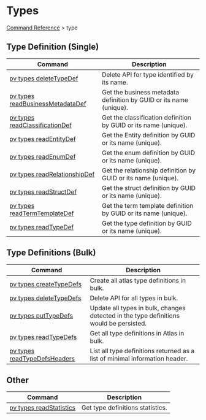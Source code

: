 # Types
[Command Reference](../../../README.md#command-reference) > type

## Type Definition (Single)
| Command | Description |
| --- | --- |
| [pv types deleteTypeDef](./deleteTypeDef.md) | Delete API for type identified by its name. |
| [pv types readBusinessMetadataDef](./readBusinessMetadataDef.md) | Get the business metadata definition by GUID or its name (unique). |
| [pv types readClassificationDef](./readClassificationDef.md) | Get the classification definition by GUID or its name (unique). |
| [pv types readEntityDef](./readEntityDef.md) | Get the Entity definition by GUID or its name (unique). |
| [pv types readEnumDef](./readEnumDef.md) | Get the enum definition by GUID or its name (unique). |
| [pv types readRelationshipDef](./readRelationshipDef.md) | Get the relationship definition by GUID or its name (unique). |
| [pv types readStructDef](./readStructDef.md) | Get the struct definition by GUID or its name (unique). |
| [pv types readTermTemplateDef](./readTermTemplateDef.md) | Get the term template definition by GUID or its name (unique). |
| [pv types readTypeDef](./readTypeDef.md) | Get the type definition by GUID or its name (unique). |

## Type Definitions (Bulk)
| Command | Description |
| --- | --- |
| [pv types createTypeDefs](./createTypeDefs.md) | Create all atlas type definitions in bulk. |
| [pv types deleteTypeDefs](./deleteTypeDefs.md) | Delete API for all types in bulk. |
| [pv types putTypeDefs](./putTypeDefs.md) | Update all types in bulk, changes detected in the type definitions would be persisted. |
| [pv types readTypeDefs](./readTypeDefs.md) | Get all type definitions in Atlas in bulk. |
| [pv types readTypeDefsHeaders](./readTypeDefsHeaders.md) | List all type definitions returned as a list of minimal information header. |

## Other
| Command | Description |
| --- | --- |
| [pv types readStatistics](./readStatistics.md) | Get type definitions statistics. |